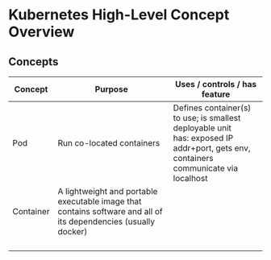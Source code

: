 # Kubernetes High-Level Concept Overview

## Concepts 

Concept | Purpose | Uses / controls / has feature 
--------|---------|----------------
Pod | Run co-located containers | Defines container(s) to use; is smallest deployable unit <br/> has: exposed IP addr+port, gets env, containers communicate via localhost 
Container | A lightweight and portable executable image that contains software and all of its dependencies (usually docker) |  
   |   |  
   |   |  
   |   |  
   |   |  
   
